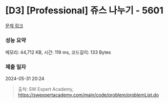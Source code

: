 # [D3] [Professional] 쥬스 나누기 - 5601 

[문제 링크](https://swexpertacademy.com/main/code/problem/problemDetail.do?contestProbId=AWXGAylqcdYDFAUo) 

### 성능 요약

메모리: 44,712 KB, 시간: 119 ms, 코드길이: 133 Bytes

### 제출 일자

2024-05-31 20:24



> 출처: SW Expert Academy, https://swexpertacademy.com/main/code/problem/problemList.do